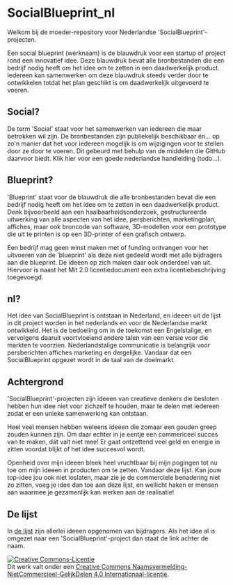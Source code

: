 # SocialBlueprint_nl
Welkom bij de moeder-repository voor Nederlandse 'SocialBlueprint'-projecten. 

Een social blueprint (werknaam) is de blauwdruk voor een startup of project rond een innovatief idee. Deze blauwdruk bevat alle bronbestanden die een bedrijf nodig heeft om het idee om te zetten in een daadwerkelijk product. Iedereen kan samenwerken om deze blauwdruk steeds verder door te ontwikkelen totdat het plan geschikt is om daadwerkelijk uitgevoerd te voeren. 

## Social? 
De term 'Social' staat voor het samenwerken van iedereen die maar betrokken wil zijn. De bronbestanden zijn publiekelijk beschikbaar én... op zo'n manier dat het voor iedereen mogelijk is om wijzigingen voor te stellen door ze door te voeren. Dit gebeurd met behulp van de middelen die GitHub daarvoor biedt. Klik hier voor een goede nederlandse handleiding (todo...). 

## Blueprint? 
'Blueprint' staat voor de blauwdruk die alle bronbestanden bevat die een bedrijf nodig heeft om het idee om te zetten in een daadwerkelijk product. Denk bijvoorbeeld aan een haalbaarheidsonderzoek, gestructureerde uitwerking van alle aspecten van het idee, persberichten, marketingplan, affiches, maar ook broncode van software, 3D-modellen voor een prototype die uit te printen is op een 3D-printer of een grafisch ontwerp. 

Een bedrijf mag geen winst maken met of funding ontvangen voor het uitvoeren van de 'blueprint' als deze niet gedeeld wordt met alle bijdragers aan die blueprint. De ideeen op zich maken daar ook onderdeel van uit. Hiervoor is naast het Mit 2.0 licentiedocument een extra licentiebeschrijving toegevoegd. 

## nl?
Het idee van SocialBlueprint is ontstaan in Nederland, en ideeen uit de lijst in dit project worden in het nederlands en voor de Nederlandse markt ontwikkeld. Het is de bedoeling om in de toekomst een Engelstalige, en vervolgens daaruit voortvloeiend andere talen van een versie voor die markten te voorzien. Nederlandstalige communicatie is belangrijk voor persberichten affiches marketing en dergelijke. Vandaar dat een SocialBlueprint opgezet wordt in de taal van de doelmarkt. 

## Achtergrond
'SocialBlueprint'-projecten zijn ideeen van creatieve denkers die besloten hebben hun idee niet voor zichzelf te houden, maar te delen met iedereen zodat er een unieke samenwerking kan ontstaan. 

Heel veel mensen hebben weleens ideeen die zomaar een gouden greep zouden kunnen zijn. Om daar echter in je eentje een commericeel succes van te maken, dát valt niet mee! Er gaat ontzettend veel geld en energie in zitten voordat blijkt of het idee succesvol wordt. 

Openheid over mijn ideeen bleek heel vruchtbaar bij mijn pogingen tot nu toe om mijn ideeen in producten om te zetten. Vandaar deze lijst. Kan jouw top-idee jou ook niet loslaten, maar zie je de commerciele benadering niet zo zitten, voeg je idee dan toe aan deze lijst, en wellicht haken er mensen aan waarmee je gezamenlijk kan werken aan de realisatie! 

## De lijst 
In [de lijst](https://github.com/peterdew/SocialBlueprint_nl/blob/master/DE_LIJST.md) zijn allerlei ideeen opgenomen van bijdragers. Als het idee al is omgezet naar een 'SocialBlueprint'-project dan staat de link achter de naam. 

<a rel="license" href="http://creativecommons.org/licenses/by-nc-sa/4.0/"><img alt="Creative Commons-Licentie" style="border-width:0" src="https://i.creativecommons.org/l/by-nc-sa/4.0/88x31.png" /></a><br />Dit werk valt onder een <a rel="license" href="http://creativecommons.org/licenses/by-nc-sa/4.0/">Creative Commons Naamsvermelding-NietCommercieel-GelijkDelen 4.0 Internationaal-licentie</a>.




